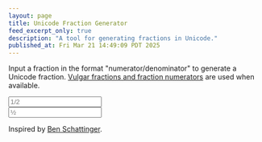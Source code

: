 ```yaml
---
layout: page
title: Unicode Fraction Generator
feed_excerpt_only: true
description: "A tool for generating fractions in Unicode."
published_at: Fri Mar 21 14:49:09 PDT 2025
---
```


Input a fraction in the format "numerator/denominator" to generate a Unicode fraction. [Vulgar fractions and fraction numerators](/symbols/?q=Fraction) are used when available.

<div class="card">
    <div class="card-body">
        <form>
            <div class="row">
                <div class="col">
                    <input type="text" id="fraction" name="text" placeholder="1/2" oninput="updateFract()" class="form-control" required />
                </div>
                <div id="result-container" class="form-group copyable col">
                    <input type="text" id="result" name="text" class="form-control" placeholder="½" readonly />
                </div>
            </div>
        </form>
    </div>
</div>

<script>
    function isInteger(num) { return parseInt(num) == num }
    function superscript(num) {
        const superscriptDigits = ['⁰', '¹', '²', '³', '⁴', '⁵', '⁶', '⁷', '⁸', '⁹'];
        return String(num).split('').map(digit => superscriptDigits[parseInt(digit)]).join('')
    }
    function subscript(num) {
        const subscriptDigits = ['₀', '₁', '₂', '₃', '₄', '₅', '₆', '₇', '₈', '₉'];
        return String(num).split('').map(digit => subscriptDigits[parseInt(digit)]).join('')
    }
    function getQueryParam(name) {
        const params = new URLSearchParams(window.location.search);
        return params.get(name) || '';
    }
    function setQueryParam(name, value) {
        const params = new URLSearchParams(window.location.search);
        if (value) {
            params.set(name, value);
        } else {
            params.delete(name);
        }
        const newUrl = window.location.pathname + (params.toString() ? '?' + params.toString() : '') + window.location.hash;
        window.history.replaceState({}, '', newUrl);
    }
    function updateFract() {
        const input = document.getElementById("fraction").value;
        const parts = input.split('/');

        const resultElement = document.getElementById('result');
        const copyButton = document.querySelector('.copyable button');

        var result;
        var copyable = false;

        if (!input) {
            // Empty case
            result = "";
        }
        else if (
            parts.length > 2 || parts.length <= 0 ||
            (parts.length >= 1 && !isInteger(parts[0]) && parts[0] != "") ||
            (parts.length >= 2 && !isInteger(parts[1]) && parts[1] != "")
        ) {
            // Error case
            result = "(invalid)";
        }
        else if (
            isInteger(parts[0]) &&
            (parts.length == 1 || parts[1] == "")
        ) {
            // Incomplete case (numerator only)
            const numerator = parts[0];
            if (numerator == 1 && parts.length == 2) {
                result = "⅟";
            } else {
                result = superscript(numerator);
                if (parts.length == 2) {
                    result = `${result}⁄`;
                }
            }
        }
        else {
            // Complete fraction
            const numerator = parts[0];
            const denominator = parts[1];

            if (numerator == 0 && denominator == 3) { result = "↉"; }
            else if (numerator == 1 && denominator == 2) { result = "½"; }
            else if (numerator == 1 && denominator == 3) { result = "⅓"; }
            else if (numerator == 2 && denominator == 3) { result = "⅔"; }
            else if (numerator == 1 && denominator == 4) { result = "¼"; }
            else if (numerator == 3 && denominator == 4) { result = "¾"; }
            else if (numerator == 1 && denominator == 5) { result = "⅕"; }
            else if (numerator == 2 && denominator == 5) { result = "⅖"; }
            else if (numerator == 3 && denominator == 5) { result = "⅗"; }
            else if (numerator == 4 && denominator == 5) { result = "⅘"; }
            else if (numerator == 1 && denominator == 6) { result = "⅙"; }
            else if (numerator == 5 && denominator == 6) { result = "⅚"; }
            else if (numerator == 1 && denominator == 7) { result = "⅐"; }
            else if (numerator == 1 && denominator == 8) { result = "⅛"; }
            else if (numerator == 3 && denominator == 8) { result = "⅜"; }
            else if (numerator == 5 && denominator == 8) { result = "⅝"; }
            else if (numerator == 7 && denominator == 8) { result = "⅞"; }
            else if (numerator == 1 && denominator == 9) { result = "⅑"; }
            else if (numerator == 1 && denominator == 10) { result = "⅒"; }
            else {
                if (numerator == 1) { result = "⅟"; }
                else { result = `${superscript(numerator)}⁄`; }
                result = `${result}${subscript(denominator)}`;
            }
            copyable = true;
        }

        resultElement.value = result;
        resultElement.textContent = result;
        if (copyButton) {
            copyButton.disabled = !copyable;
        }
    }

    document.addEventListener("DOMContentLoaded", function() {
        // Prepopulate input from ?q= param
        const inputElement = document.getElementById("fraction");
        const initialQuery = decodeURIComponent(getQueryParam('q'));
        if (initialQuery) {
            inputElement.value = initialQuery;
        }
        updateFract();
        inputElement.focus();
        inputElement.addEventListener('input', function() {
            setQueryParam('q', encodeURIComponent(inputElement.value));
            updateFract();
        });
    });
</script>

Inspired by [Ben Schattinger](https://lights0123.com/fractions/).
